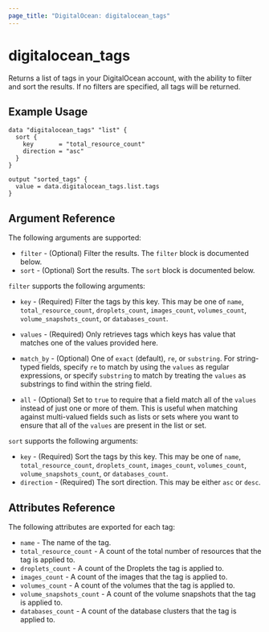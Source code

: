 ```yaml
---
page_title: "DigitalOcean: digitalocean_tags"
---
```


# digitalocean_tags

Returns a list of tags in your DigitalOcean account, with the ability to
filter and sort the results. If no filters are specified, all tags will be
returned.

## Example Usage

```hcl
data "digitalocean_tags" "list" {
  sort {
    key       = "total_resource_count"
    direction = "asc"
  }
}

output "sorted_tags" {
  value = data.digitalocean_tags.list.tags
}
```

## Argument Reference

The following arguments are supported:

* `filter` - (Optional) Filter the results.
  The `filter` block is documented below.
* `sort` - (Optional) Sort the results.
  The `sort` block is documented below.

`filter` supports the following arguments:

* `key` - (Required) Filter the tags by this key. This may be one of `name`, `total_resource_count`,  `droplets_count`, `images_count`, `volumes_count`, `volume_snapshots_count`, or `databases_count`.
* `values` - (Required) Only retrieves tags which keys has value that matches
  one of the values provided here.

* `match_by` - (Optional) One of `exact` (default), `re`, or `substring`. For string-typed fields, specify `re` to
  match by using the `values` as regular expressions, or specify `substring` to match by treating the `values` as
  substrings to find within the string field.
  
* `all` - (Optional) Set to `true` to require that a field match all of the `values` instead of just one or more of
  them. This is useful when matching against multi-valued fields such as lists or sets where you want to ensure
  that all of the `values` are present in the list or set.

`sort` supports the following arguments:

* `key` - (Required) Sort the tags by this key. This may be one of `name`, `total_resource_count`,  `droplets_count`, `images_count`, `volumes_count`, `volume_snapshots_count`, or `databases_count`.
* `direction` - (Required) The sort direction. This may be either `asc` or `desc`.

## Attributes Reference

The following attributes are exported for each tag:

* `name` - The name of the tag.
* `total_resource_count` - A count of the total number of resources that the tag is applied to.
* `droplets_count` - A count of the Droplets the tag is applied to.
* `images_count` - A count of the images that the tag is applied to.
* `volumes_count` - A count of the volumes that the tag is applied to.
* `volume_snapshots_count` - A count of the volume snapshots that the tag is applied to.
* `databases_count` - A count of the database clusters that the tag is applied to.
